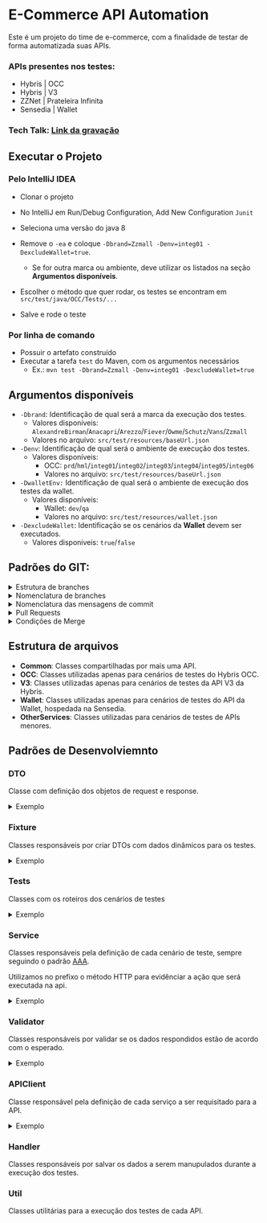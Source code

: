 # E-Commerce API Automation
Este é um projeto do time de e-commerce, com a finalidade de testar de forma automatizada suas APIs.

### APIs presentes nos testes:
- Hybris | OCC
- Hybris | V3
- ZZNet | Prateleira Infinita
- Sensedia | Wallet

### Tech Talk: [Link da gravação](https://drive.google.com/file/d/1tx1_DGb73UWVVXTHeUa1qL0hNmmgUIDy/view)

## Executar o Projeto

### Pelo IntelliJ IDEA
- Clonar o projeto
- No IntelliJ em Run/Debug Configuration, Add New Configuration `Junit`
- Seleciona uma versão do java 8
- Remove o `-ea` e coloque `-Dbrand=Zzmall -Denv=integ01 -DexcludeWallet=true`.
  - Se for outra marca ou ambiente, deve utilizar os listados na seção **Argumentos disponíveis**.
- Escolher o método que quer rodar, os testes se encontram em `src/test/java/OCC/Tests/...`

- Salve e rode o teste

### Por linha de comando
- Possuir o artefato construído
- Executar a tarefa `test` do Maven, com os argumentos necessários
  - Ex.: `mvn test -Dbrand=Zzmall -Denv=integ01 -DexcludeWallet=true`

## Argumentos disponíveis

- `-Dbrand`: Identificação de qual será a marca da execução dos testes.
  - Valores disponíveis: `AlexandreBirman`/`Anacapri`/`Arezzo`/`Fiever`/`Owme`/`Schutz`/`Vans`/`Zzmall`
  - Valores no arquivo: `src/test/resources/baseUrl.json`
- `-Denv`: Identificação de qual será o ambiente de execução dos testes.
  - Valores disponíveis: 
    - OCC: `prd`/`hml`/`integ01`/`integ02`/`integ03`/`integ04`/`integ05`/`integ06`
    - Valores no arquivo: `src/test/resources/baseUrl.json`
- `-DwalletEnv:` Identificação de qual será o ambiente de execução dos testes da wallet.
  - Valores disponíveis:
    - Wallet: `dev`/`qa`
    - Valores no arquivo: `src/test/resources/wallet.json`
- `-DexcludeWallet`: Identificação se os cenários da **Wallet** devem ser executados.
  - Valores disponiveis: `true`/`false`

## Padrões do GIT:
<details>
  <summary>Estrutura de branches</summary>

```   
 main
  |
  |
  |_____ develop -> branch com o código que reflete o produto em atual desenvolvimento
          |
          |
          |_______ feat/login -> branch de uma nova feature que será mergeada para a dev
          |
          |
          |_______ fix/home-alignment -> branch de uma correção que será mergeada para a dev
          |
          |
          |_______ refactor/user-state -> branch de um refactor que será mergeado para a dev
          |
          |
          |_______ docs/define-git-default -> branch de uma inclusão de documentação que será mergeado na dev
          |
          |
          |_______ revert/login -> branch de um código que foi implementado recentemente e terá que voltar ao seu estado anterior
```
Sendo assim para criar uma nova feature, corrigir um bug ou fazer um refactor
você sempre abrirá uma nova branch a partir da `develop`.
```
git checkout develop
git pull
git checkout -b <nome_da_sua_branch>
```

</details>

<details>
  <summary>Nomenclatura de branches</summary>

Para criar um nova branch devemos seguir alguns padrões para preservar uma boa organização do repositório.
O nome da sua branch sempre será composto por duas seções principais separados por uma `/`. São elas:

**O tipo de tarefa feita na branch:**
- **feat**: Nova feature
- **fix**: Correção de bug
- **refactor**: Mudanças no código que não são nem correção de bug nem novas features
- **docs**: Inclusão ou mudanças na documentação
- **revert**: Quando uma implementação recente precisa ser retornada ao seu estado anterior

**O que está sendo feito na branch:**

Nessa parte iremos ser um pouco mais específicos, que tipo de `feat`, `fix`,`refactor`, `docs` ou `revert` vocês está fazendo?
Digamos que eu esteja fazendo a feature de login do usuário.
Sendo assim, posso criar uma branch nomeada `feat/user-login`, tente ser objetivo e claro ao pensar neste nome.
Outro ponto importante é que: nomes compostos devem ser sempre separados por `-` mantendo todas as letras em lowercase
e sempre utilizando a lingua inglesa.

</details>

<details>
  <summary>Nomenclatura das mensagens de commit</summary>

Da mesma forma que as novas branches, as mensagens de commit também devem seguir um padrão predefinido.
Todas elas devem conter um dos seguintes prefixos: `feat`,`fix`,`refactor`,`docs`, `revert`.

- `feat`: Implementação de uma nova feature
- `fix`: Correção de um bug
- `refactor`: Mudanças no código que não são nem correção de bug nem novas features, normalmente mudanças relacionadas a estrutura do código
- `docs`: Adições ou mudanças na documentação
- `revert`: Quando algo que foi feito recentemente dentro da branch estiver sendo revertido para o seu estado anterior

Após o prefixo seguido de `:` devemos detalhar melhor o que exatamente foi feito nos arquivos que estão sendo `commitados`.
Seguindo o mesmo exemplo dado anteriormente, digamos que eu tenha feito a parte de chamar o endpoint de autenticação para buscar o `accessToken` e o `refreshToken`.
A mensagem de commit poderia ser algo como: `Feat: Request access and refresh tokens`.

**Boas práticas:**
- Escrever mensagens de commit curtas com no máximo 50 caracteres
- Escrever as mensagens sempre em inglês
- Evitar muitas abreviações

</details>

<details>
  <summary>Pull Requests</summary>

Nessa etapa teremos que seguir algumas regras e padrões, conforme abaixo.

**Título:**

O título deve ser o nome da branch na qual você estava trabalhando no formato literal, `Feat: Nome da branch de forma literal`,
pois dessa forma as mensagens de merge no histórico do git ficam limpas e claras.

Exemplo no histórico: `Merged PR 1085: Feat: Change wallet services methods name`.

**Descrição:**

Aqui você colocará o objetivo daquele PR, detalhes sobre as modificações feitas e pontos de atenção, caso existam,
que devem ser observados durante o code review.

**Reviewers:**

Solicite o review de todos os membros que atuam no projeto da automação de api.

**Work items to link:**

Nesse campo do pull request você deve vincular a task relacionada.

</details>

<details>
  <summary>Condições de Merge</summary>

Um PR poderá ser mergeado após ter pelo menos 2 approves e nenhum `change request` ou comentários não resolvidos.
Qualquer um pode fazer o merge desde que o PR atenda esses critérios.

</details>

## Estrutura de arquivos

- **Common**: Classes compartilhadas por mais uma API.
- **OCC**: Classes utilizadas apenas para cenários de testes do Hybris OCC.
- **V3**: Classes utilizadas apenas para cenários de testes da API V3 da Hybris.
- **Wallet**: Classes utilizadas apenas para cenários de testes do API da Wallet, hospedada na Sensedia.
- **OtherServices**: Classes utilizadas para cenários de testes de APIs menores.

## Padrões de Desenvolviemnto

### DTO
Classe com definição dos objetos de request e response.
<details>
  <summary>Exemplo</summary>

   ```
public class ClassName[Request/Response]DTO extends AbstractDTO<ClassName[Request/Response]DTO> {

	private String attribute;
	private ClassNameChild[Request/Response]DTO childAttribute;

	public String getAttribute() {
		return attribute;
	}

	public void setAttribute(String attribute) {
		this.attribute = attribute;
	}

	public String getChildAttribute() {
		return childAttribute;
	}

	public void setChildAttribute(String childAttribute) {
		this.childAttribute = childAttribute;
	}
}
   ```
</details>

### Fixture
Classes responsáveis por criar DTOs com dados dinâmicos para os testes.
<details>
  <summary>Exemplo</summary>

   ```
public class ClassNameRequestDTOFixture {

	private ClassNameRequestDTO classNameDTO;

	private ClassNameRequestDTOFixture() {
		classNameDTO = new ClassNameRequestDTO();
		classNameDTO.setAttributo(RandomStringUtils.randomNumeric(6));
		classNameDTO.setChildAttribute(ClassNameChildDTOFixture.get().build());
	}

  public static ClassNameRequestDTOFixture get() {
		return new ClassNameRequestDTOFixture();
	}
	
	private ClassNameRequestDTOFixture random() {
		return this
		.withChildAttributeSomeValue()
		.withAttributeSomeValue()
	
	public static ClassNameRequestDTOFixture getRandom() {
		return ClassNameRequestDTOFixture.get().random();
	}

	public ClassNameRequestDTO build() {
		return classNameDTO;
	}

	public ClassNameRequestDTOFixture withAttributeSomeValue() {
		classNameDTO.setAttribute(someValue);
		return this;
	}
	
	public ClassNameRequestDTOFixture withChildAttributeSomeValue() {
		classNameDTO.setChildAttribute(someValue);
		return this;
	}
}
   ```
</details>

### Tests
Classes com os roteiros dos cenários de testes
<details>
  <summary>Exemplo</summary>

   ```
public class ClassNameTest {

	@BeforeEach
	public void init() {
		Utils.init();
	}

	@Test
	public void someTest() {
		ClassName01Service.someTest();
		ClassName02Service.someTest();
	}
}
   ```
</details>

### Service
Classes responsáveis pela definição de cada cenário de teste, sempre seguindo o padrão [AAA](https://medium.com/@alamonunes/teste-unit%C3%A1rio-e-o-padr%C3%A3o-aaa-arrange-act-assert-cb81d587368a).

Utilizamos no prefixo o método HTTP para evidênciar a ação que será executada na api.
<details>
  <summary>Exemplo</summary>

   ```
public class ClassNameService {

	public static void postSomeTest() {
		ClassNameDTO classNameDTO = new ClassNameDTOFixture().withAttributeSomeValue().build();

		Response response = APIClient.postSomeRequest(classNameDTO);

		List<Validator> validators = Arrays.asList(new StatusCodeValidator(), new Some01Validator(), new Some02Validator());
		Assertions.assertTrue(validators.stream().allMatch(validator -> validator.validate(response)));
	}
	
	public static void postSomeTestWithHandleValues() {
		ClassNameDTO classNameDTO = new ClassNameDTOFixture().withAttributeSomeValue().build();

		Response response = APIClient.postSomeRequest(classNameDTO);

		List<Validator> validators = Arrays.asList(new StatusCodeValidator(), new Some01Validator(), new Some02Validator());
		Assertions.assertTrue(validators.stream().allMatch(validator -> validator.validate(response)));
		
		handleSomeValue(classNameDTO, response);
	}
}
   ```
</details>

### Validator
Classes responsáveis por validar se os dados respondidos estão de acordo com o esperado.
<details>
  <summary>Exemplo</summary>

   ```
public class SomeValidator implements Validator {

	@Override
	public boolean validate(Response response) {
		ClassNameDTO classNameDTO = new ClassNameDTO().fromJsonString(response.getBody().asString());

		Assertions.assertNotNull(classNameDTO.getAttribute());
		Assertions.assertEquals(someValue, classNameDTO.getAttribute());

		return true;
	}
}
   ```
</details>

### APIClient
Classe responsável pela definição de cada serviço a ser requisitado para a API.
<details>
  <summary>Exemplo</summary>

   ```
public class APIClient {

    public static Response POST_someRequest(ClassNameDTO requestDTO) {
        RestAssured.baseURI = Utils.getBaseUrl();

        RequestSpecification request = RestAssured.given();
        request.contentType(ContentType.JSON);
        request.header("Authorization", "Bearer " + Utils.getACCESS_TOKEN());
        request.header("Cookie",Utils.getCookies());

        request.body(requestDTO.toJson().toString());

        Response response = request.post("/arezzocoocc/v2/" + Utils.getSite_UID() + "/something/something");
        response.getBody().print();

        Utils.setCookies(response.getCookies());

        return response;
    }
    
    public static Response GET_someRequest(ClassNameDTO requestDTO) {
        RestAssured.baseURI = Utils.getBaseUrl();

        RequestSpecification request = RestAssured.given();
        request.contentType(ContentType.JSON);
        request.header("Authorization", "Bearer " + Utils.getACCESS_TOKEN());
        request.header("Cookie",Utils.getCookies());

        request.queryParams(requestDTO.toMap());

        Response response = request.get("/arezzocoocc/v2/" + Utils.getSite_UID() + "/something/something");
        response.getBody().print();

        Utils.setCookies(response.getCookies());

        return response;
    }
}
   ```
</details>

### Handler
Classes responsáveis por salvar os dados a serem manupulados durante a execução dos testes.

### Util
Classes utilitárias para a execução dos testes de cada API.
